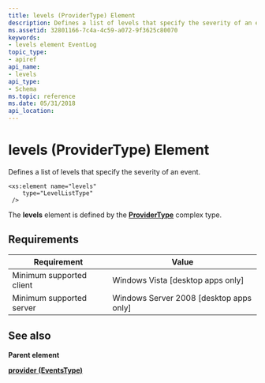```yaml
---
title: levels (ProviderType) Element
description: Defines a list of levels that specify the severity of an event.
ms.assetid: 32801166-7c4a-4c59-a072-9f3625c80070
keywords:
- levels element EventLog
topic_type:
- apiref
api_name:
- levels
api_type:
- Schema
ms.topic: reference
ms.date: 05/31/2018
api_location: 
---
```


# levels (ProviderType) Element

Defines a list of levels that specify the severity of an event.

``` syntax
<xs:element name="levels"
    type="LevelListType"
 />
```

The **levels** element is defined by the [**ProviderType**](eventmanifestschema-providertype-complextype.md) complex type.

## Requirements



| Requirement | Value |
|-------------------------------------|------------------------------------------------------|
| Minimum supported client<br/> | Windows Vista \[desktop apps only\]<br/>       |
| Minimum supported server<br/> | Windows Server 2008 \[desktop apps only\]<br/> |



## See also

<dl> <dt>

**Parent element**
</dt> <dt>

[**provider (EventsType)**](eventmanifestschema-provider-eventstype-element.md)
</dt> </dl>

 

 





